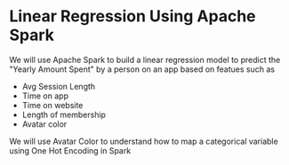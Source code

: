 # Linear Regression Using Apache Spark
We will use Apache Spark to build a linear regression model to predict the "Yearly Amount Spent" by a person on an app based on featues such as
* Avg Session Length
* Time on app
* Time on website
* Length of membership
* Avatar color

We will use Avatar Color to understand how to map a categorical variable using One Hot Encoding in Spark
